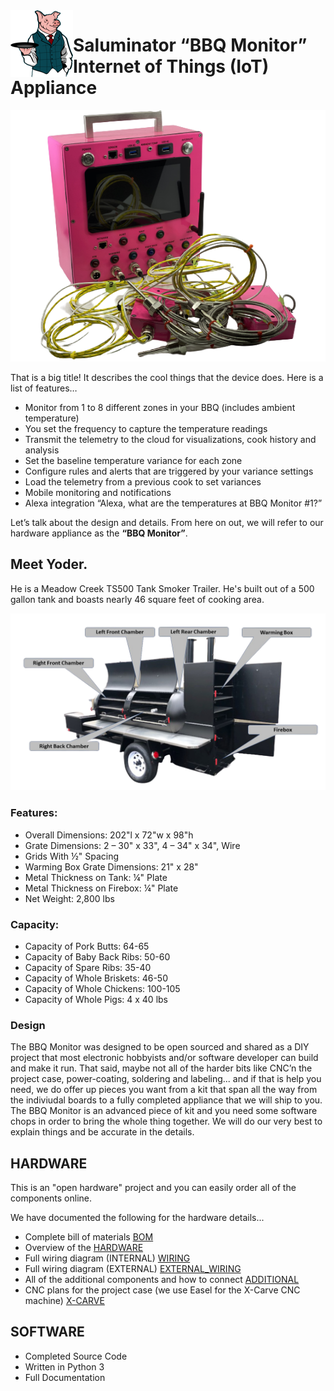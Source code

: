 <img align="left" width="100" src="./Assets/saluminator_character-100.png">

# Saluminator “BBQ Monitor” Internet of Things (IoT) Appliance

![alt text](./Assets/yoder-monitor-med-rez-2.png "Saluminator BBQ Monitor Internet of Things (IoT) Appliance")

That is a big title! It describes the cool things that the device does. Here is a list of features…

- Monitor from 1 to 8 different zones in your BBQ (includes ambient temperature)
- You set the frequency to capture the temperature readings
- Transmit the telemetry to the cloud for visualizations, cook history and analysis
- Set the baseline temperature variance for each zone
- Configure rules and alerts that are triggered by your variance settings
- Load the telemetry from a previous cook to set variances
- Mobile monitoring and notifications
- Alexa integration “Alexa, what are the temperatures at BBQ Monitor #1?”

Let’s talk about the design and details. From here on out, we will refer to our hardware appliance as the <b>“BBQ Monitor”</b>.

## Meet Yoder. 

He is a Meadow Creek TS500 Tank Smoker Trailer. He's built out of a 500 gallon tank and boasts nearly 46 square feet of cooking area.

![alt text](./Assets/YoderZonesMonitor-transparent-1700.png "Yoder Zones")

### Features:
* Overall Dimensions: 202"l x 72"w x 98"h
* Grate Dimensions: 2 – 30" x 33", 4 – 34" x 34", Wire
* Grids With ½" Spacing
* Warming Box Grate Dimensions: 21" x 28"
* Metal Thickness on Tank: ¼" Plate
* Metal Thickness on Firebox: ¼" Plate
* Net Weight: 2,800 lbs

### Capacity:
* Capacity of Pork Butts: 64-65
* Capacity of Baby Back Ribs: 50-60
* Capacity of Spare Ribs: 35-40
* Capacity of Whole Briskets: 46-50
* Capacity of Whole Chickens: 100-105
* Capacity of Whole Pigs: 4 x 40 lbs

### Design
The BBQ Monitor was designed to be open sourced and shared as a DIY project that most electronic hobbyists and/or software developer can build and make it run. That said, maybe not all of the harder bits like CNC’n the project case, power-coating, soldering and labeling... and if that is help you need, we do offer up pieces you want from a kit that span all the way from the indiviudal boards to a fully completed appliance that we will ship to you. The BBQ Monitor is an advanced piece of kit and you need some software chops in order to bring the whole thing together. We will do our very best to explain things and be accurate in the details.

## HARDWARE

This is an "open hardware" project and you can easily order all of the components online.

We have documented the following for the hardware details...

- Complete bill of materials [BOM](./Docs/BOM.md)
- Overview of the [HARDWARE](./Docs/HARDWARE.md)
- Full wiring diagram (INTERNAL) [WIRING](./Docs/WIRING.md)
- Full wiring diagram (EXTERNAL) [EXTERNAL_WIRING](./Docs/EXTERNAL_WIRING.md)
- All of the additional components and how to connect [ADDITIONAL](./Docs/ADDITIONAL.md)
- CNC plans for the project case (we use Easel for the X-Carve CNC machine) [X-CARVE](./Docs/XCARVE.md)

## SOFTWARE

- Completed Source Code
- Written in Python 3
- Full Documentation
